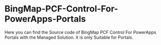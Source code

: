 # BingMap-PCF-Control-For-PowerApps-Portals
Here you can find the Source code of BingMap PCF Control For PowerApps Portals with the Managed Solution. It is only Suitable for Portals.

